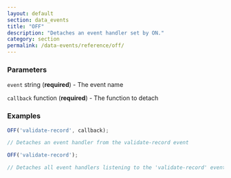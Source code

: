 ```yaml
---
layout: default
section: data_events
title: "OFF"
description: "Detaches an event handler set by ON."
category: section
permalink: /data-events/reference/off/
---
```


### Parameters

`event` string (__required__) - The event name

`callback` function (__required__) - The function to detach

### Examples

```js
OFF('validate-record', callback);

// Detaches an event handler from the validate-record event
```


```js
OFF('validate-record');

// Detaches all event handlers listening to the 'validate-record' event
```